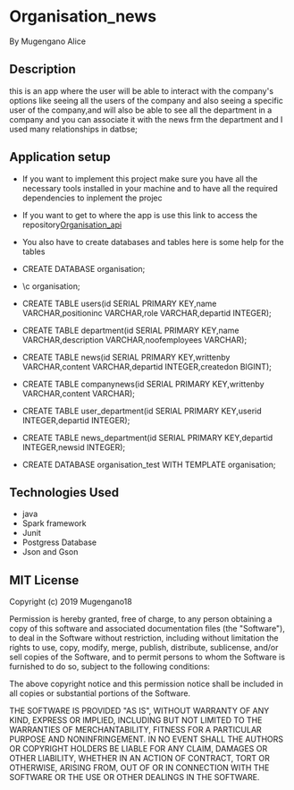 # Organisation_news
By Mugengano Alice

## Description
this is an app where the user will be able to interact with the company's options like seeing all the users of the company and also seeing a specific user of the company,and will also be able to 
see all the department in a company and you can associate it with the news frm the department and I used many relationships in datbse;
## Application setup

- If you want to implement this project make sure you have all the necessary tools installed in your machine and to have all the required dependencies to inplement the projec
- If you want to get to where the app is use this link to access the repository[Organisation_api](https://github.com/Mugengano18/Organisation_news)
- You also have to create databases and tables here is some help for the tables


- CREATE DATABASE organisation;
- \c organisation;
- CREATE TABLE users(id SERIAL PRIMARY KEY,name VARCHAR,positioninc VARCHAR,role VARCHAR,departid INTEGER);
- CREATE TABLE department(id SERIAL PRIMARY KEY,name VARCHAR,description VARCHAR,noofemployees VARCHAR);
- CREATE TABLE news(id SERIAL PRIMARY KEY,writtenby VARCHAR,content VARCHAR,departid INTEGER,createdon BIGINT);
- CREATE TABLE companynews(id SERIAL PRIMARY KEY,writtenby VARCHAR,content VARCHAR);
- CREATE TABLE user_department(id SERIAL PRIMARY KEY,userid INTEGER,departid INTEGER);
- CREATE TABLE news_department(id SERIAL PRIMARY KEY,departid INTEGER,newsid INTEGER);
- CREATE DATABASE organisation_test WITH TEMPLATE organisation;


## Technologies Used

- java
- Spark framework
- Junit
- Postgress Database
- Json and Gson



## MIT License

Copyright (c) 2019 Mugengano18

Permission is hereby granted, free of charge, to any person obtaining a copy
of this software and associated documentation files (the "Software"), to deal
in the Software without restriction, including without limitation the rights
to use, copy, modify, merge, publish, distribute, sublicense, and/or sell
copies of the Software, and to permit persons to whom the Software is
furnished to do so, subject to the following conditions:

The above copyright notice and this permission notice shall be included in all
copies or substantial portions of the Software.

THE SOFTWARE IS PROVIDED "AS IS", WITHOUT WARRANTY OF ANY KIND, EXPRESS OR
IMPLIED, INCLUDING BUT NOT LIMITED TO THE WARRANTIES OF MERCHANTABILITY,
FITNESS FOR A PARTICULAR PURPOSE AND NONINFRINGEMENT. IN NO EVENT SHALL THE
AUTHORS OR COPYRIGHT HOLDERS BE LIABLE FOR ANY CLAIM, DAMAGES OR OTHER
LIABILITY, WHETHER IN AN ACTION OF CONTRACT, TORT OR OTHERWISE, ARISING FROM,
OUT OF OR IN CONNECTION WITH THE SOFTWARE OR THE USE OR OTHER DEALINGS IN THE
SOFTWARE.
